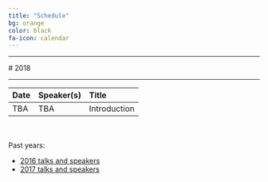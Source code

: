 ```yaml
---
title: "Schedule"
bg: orange
color: black
fa-icon: calendar
---
```


<hr>
# 2018
<hr>

| Date | Speaker(s) | Title |
|:---------|:-----------|:---------|
| TBA | TBA | Introduction |

<br><br>
Past years:

- [2016 talks and speakers](/2016)
- [2017 talks and speakers](_older-schedules/2001-01-04-schedule.md)
